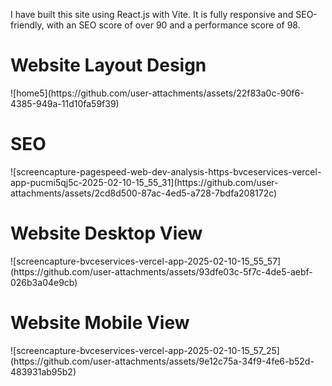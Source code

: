 <p>
 I have built this site using React.js with Vite. It is fully responsive and SEO-friendly, with an SEO score of over 90 and a performance score of 98. 
</p>


<h1> Website Layout Design </h1>
![home5](https://github.com/user-attachments/assets/22f83a0c-90f6-4385-949a-11d10fa59f39)


<h1> SEO </h1>
![screencapture-pagespeed-web-dev-analysis-https-bvceservices-vercel-app-pucmi5qj5c-2025-02-10-15_55_31](https://github.com/user-attachments/assets/2cd8d500-87ac-4ed5-a728-7bdfa208172c)


<h1> Website Desktop View </h1>
![screencapture-bvceservices-vercel-app-2025-02-10-15_55_57](https://github.com/user-attachments/assets/93dfe03c-5f7c-4de5-aebf-026b3a04e9cb)


<h1> Website Mobile View </h1>
![screencapture-bvceservices-vercel-app-2025-02-10-15_57_25](https://github.com/user-attachments/assets/9e12c75a-34f9-4fe6-b52d-483931ab95b2)

